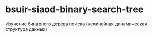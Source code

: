 # bsuir-siaod-binary-search-tree
Изучение бинарного дерева поиска (нелинейная динамическая структура данных)
